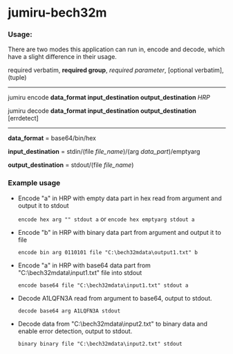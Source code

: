 # jumiru-bech32m

### Usage:
There are two modes this application can run in, encode and decode, which have a slight difference in their usage.

required verbatim, **required group**, *required parameter*, [optional verbatim], (tuple)  

---

jumiru encode **data_format input_destination output_destination** *HRP*

jumiru decode **data_format input_destination output_destination** [errdetect]

---

**data_format** = base64/bin/hex

**input_destination** = stdin/(file *file_name*)/(arg *data_part*)/emptyarg

**output_destination** = stdout/(file *file_name*)

### Example usage

* Encode "a" in HRP with empty data part in hex read from argument and output it to stdout
  
  `encode hex arg "" stdout a` or `encode hex emptyarg stdout a`


* Encode "b" in HRP with binary data part from argument and output it to file

  `encode bin arg 0110101 file "C:\bech32mdata\output1.txt" b`


* Encode "a" in HRP with base64 data part from "C:\bech32mdata\input1.txt" file into stdout

  `encode base64 file "C:\bech32mdata\input1.txt" stdout a`


* Decode A1LQFN3A read from argument to base64, output to stdout.
  
  `decode base64 arg A1LQFN3A stdout`


* Decode data from "C:\bech32mdata\input2.txt" to binary data and enable error detection, output to stdout.

  `binary binary file "C:\bech32mdata\input2.txt" stdout`